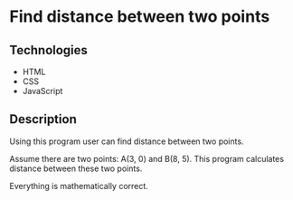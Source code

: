 # Find distance between two points

## Technologies

* HTML
* CSS
* JavaScript

## Description

Using this program user can find distance between two points.

Assume there are two points: A(3, 0) and B(8, 5). This program calculates distance between these two points.

Everything is mathematically correct.
